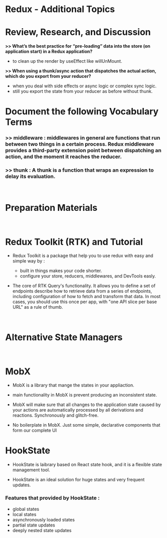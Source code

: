 # Redux - Additional Topics

# Review, Research, and Discussion

**>> What’s the best practice for “pre-loading” data into the store (on application start) in a Redux application?**

- to clean up the render by useEffect like willUnMount.

**>> When using a thunk/async action that dispatches the actual action, which do you export from your reducer?**

- when you deal with side effects or async logic or complex sync logic.
- still you export the state from your reducer as before without thunk.

# Document the following Vocabulary Terms

### >> middleware : middlewares in general are functions that run between two things in a certain process. Redux middleware provides a third-party extension point between dispatching an action, and the moment it reaches the reducer.

### >> thunk : A thunk is a function that wraps an expression to delay its evaluation.

<br/>

# Preparation Materials

<br/>

# Redux Toolkit (RTK) and Tutorial

- Redux Toolkit is a package that help you to use redux with easy and simple way by :

  - built in things makes your code shorter.
  - configure your store, reducers, middlewares, and DevTools easly.

- The core of RTK Query's functionality. It allows you to define a set of endpoints describe how to retrieve data from a series of endpoints, including configuration of how to fetch and transform that data. In most cases, you should use this once per app, with "one API slice per base URL" as a rule of thumb.

<br/>

# Alternative State Managers

<br/>

# MobX

- MobX is a library that mange the states in your appliaction.

- main functionality in MobX is prevent producing an inconsistent state.

- MobX will make sure that all changes to the application state caused by your actions are automatically processed by all derivations and reactions. Synchronously and glitch-free.

- No boilerplate in MobX. Just some simple, declarative components that form our complete UI

# HookState

- HookState is laibrary based on React state hook, and it is a flexible state management tool.

- HookState is an ideal solution for huge states and very frequent updates.

### Features that provided by HookState :

- global states
- local states
- asynchronously loaded states
- partial state updates
- deeply nested state updates
